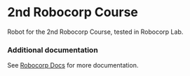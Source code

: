 # 2nd Robocorp Course

Robot for the 2nd Robocorp Course, tested in Robocorp Lab.

### Additional documentation
See [Robocorp Docs](https://robocorp.com/docs/) for more documentation.
